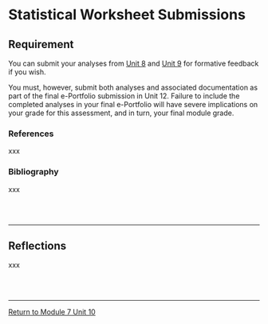 # Statistical Worksheet Submissions


## Requirement
You can submit your analyses from [Unit 8](RMPP_Unit08.md) and [Unit 9](RMPP_Unit09.md) for formative feedback if you wish.

You must, however, submit both analyses and associated documentation as part of the final e-Portfolio submission in Unit 12. Failure to include the completed analyses in your final e-Portfolio will have severe implications on your grade for this assessment, and in turn, your final module grade.

### References
xxx

### Bibliography
xxx

<br><br>

---


## Reflections
xxx

<br><br>

---

[Return to Module 7 Unit 10](RMPP_Unit10.md)
